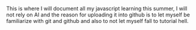 This is where I will document all my javascript learning this summer, I will not rely on AI and the reason for uploading it into github is to let myself be familiarize with git and github and also to not let myself fall to tutorial hell. 